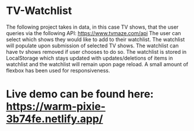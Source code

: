# TV-Watchlist

The following project takes in data, in this case TV shows, that the user queries via the following API: https://www.tvmaze.com/api
The user can select which shows they would like to add to their watchlist.
The watchlist will populate upon submission of selected TV shows.
The watchlist can have tv shows removed if user chooses to do so.
The watchlist is stored in LocalStorage which stays updated with updates/deletions of items in watchlist and the watchlist will remain upon page reload. 
A small amount of flexbox has been used for responsiveness.

# Live demo can be found here: https://warm-pixie-3b74fe.netlify.app/
